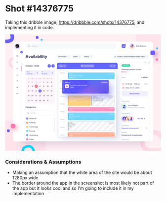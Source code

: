 # Shot #14376775

Taking this dribble image, https://dribbble.com/shots/14376775, and implementing it in code.

![Inspiration](docs/inspiration.png)

### Considerations & Assumptions

- Making an assumption that the white area of the site would be about 1280px wide
- The border around the app in the screenshot is most likely not part of the app but it looks cool and so I'm going to include it in my implementation